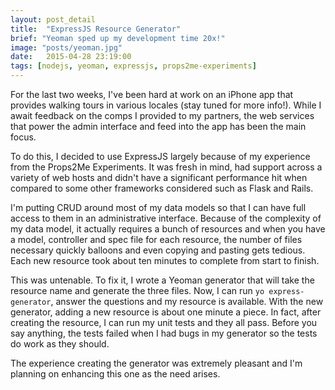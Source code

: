 ```yaml
---
layout: post_detail
title:  "ExpressJS Resource Generator"
brief: "Yeoman sped up my development time 20x!"
image: "posts/yeoman.jpg"
date:   2015-04-28 23:19:00
tags: [nodejs, yeoman, expressjs, props2me-experiments]
---
```


For the last two weeks, I've been hard at work on an iPhone app that provides walking tours in various locales (stay tuned for more info!).  While I await feedback on the comps I provided to my partners, the web services that power the admin interface and feed into the app has been the main focus.

To do this, I decided to use ExpressJS largely because of my experience from the Props2Me Experiments.  It was fresh in mind, had support across a variety of web hosts and didn't have a significant performance hit when compared to some other frameworks considered such as Flask and Rails.

I'm putting CRUD around most of my data models so that I can have full access to them in an administrative interface.  Because of the complexity of my data model, it actually requires a bunch of resources and when you have a model, controller and spec file for each resource, the number of files necessary quickly balloons and even copying and pasting gets tedious.  Each new resource took about ten minutes to complete from start to finish.

This was untenable.  To fix it, I wrote a Yeoman generator that will take the resource name and generate the three files.  Now, I can run ```yo express-generator```, answer the questions and my resource is available.  With the new generator, adding a new resource is about one minute a piece.  In fact, after creating the resource, I can run my unit tests and they all pass.  Before you say anything, the tests failed when I had bugs in my generator so the tests do work as they should.

The experience creating the generator was extremely pleasant and I'm planning on enhancing this one as the need arises.